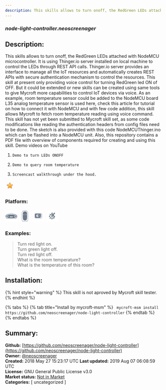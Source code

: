 ```yaml
---
description: This skills allows to turn onoff, the RedGreen LEDs attached with NodeMCU microcontroller.
---
```


### _node-light-controller.neoscreenager_  
## Description:  
This skills allows to turn onoff, the RedGreen LEDs attached with NodeMCU microcontroller.
It is using Thinger.io  server installed on local machine to control the
LEDs through REST API calls. Thinger.io server provides an interface to manage all the IoT resources
and automatically creates REST APIs with secure authentication mechanism to control the resources.
This skill at present only providing voice control for turning RedGreen led ON of OFF.
But it could be extended or new skills can be created using same tools to give Mycroft more capabilities to
control IoT devices via voice. As an example, room temperature sensor could be added to the NodeMCU board  L35 analog temperature sensor is used here, check this article for
tutorial on how to connect it with NodeMCU    and with few code addition, this skill allows Mycroft to fetch room temperature reading using voice command.
This skill has not yet been submitted to Mycroft skill set, as some code modifications  like reading the authentication headers from config files need to be done.
The sketch is also provided with this code NodeMCUThinger.ino which can be flashed into a NodeMCU unit.
Also, this repository contains a PDF file with overview of components required for creating and using this skill.
Demo videos on YouTube
1.     Demo to turn LEDs ONOFF
2.     Demo to query room temperature
3.     Screencast walkthrough under the hood.  
![](../.gitbook/assets/star.png)  
  
### Platform:  
 ![Mark I](../.gitbook/assets/mark-1-icon.png)  ![Mark II](../.gitbook/assets/mark-2-icon.png)  ![Picroft](../.gitbook/assets/picroft-icon.png)  ![plasmoid](../.gitbook/assets/kde.png)   
### Examples:  
> Turn red light on.  
> Turn green light off.  
> Turn red light off.  
> What is the room temperature?  
> What is the temperature of this room?  
  
## Installation:  
{% hint style="warning" %}
This skill is not aproved by Mycroft skill tester.
{% endhint %}
    
{% tabs %}
{% tab title="Install by mycroft-msm" %}
``` mycroft-msm install https://github.com/neoscreenager/node-light-controller```
{% endtab %}
  {% endtabs %}
    
## Summary:  
**Github:** [https://github.com/neoscreenager/node-light-controller](https://github.com/neoscreenager/node-light-controller)  
**Owner:** [@neoscreenager](https://github.com/neoscreenager)  
**Created:** 2018 May 27 15:23:17 UTC  **Last updated:** 2019 Aug 07 06:08:59 UTC  
**License:** GNU General Public License v3.0  
**Market status:** [Not in Market](https://market.mycroft.ai/skill/)  
**Categories:** [ uncategorized ]   
